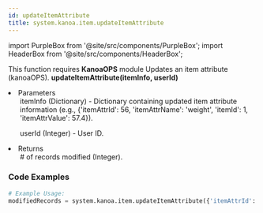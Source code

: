 ```yaml
---
id: updateItemAttribute
title: system.kanoa.item.updateItemAttribute
---
```


import PurpleBox from '@site/src/components/PurpleBox';
import HeaderBox from '@site/src/components/HeaderBox';

<PurpleBox>This function requires <b>KanoaOPS</b> module</PurpleBox>
<HeaderBox header="Description">Updates an item attribute (kanoaOPS).</HeaderBox>
<HeaderBox header="Syntax">
    <b>updateItemAttribute(itemInfo, userId)</b>
    <li>Parameters <br />
        <ul>itemInfo (Dictionary) - Dictionary containing updated item attribute information (e.g., &#123;'itemAttrId': 56, 'itemAttrName': 'weight', 'itemId': 1, 'itemAttrValue': 57.4}).</ul>
        <ul>userId (Integer) - User ID.</ul>
    </li>
    <li>Returns <br />
        <ul># of records modified (Integer).</ul>
    </li>
</HeaderBox>

### Code Examples

```python
# Example Usage:
modifiedRecords = system.kanoa.item.updateItemAttribute({'itemAttrId': 56, 'itemAttrName': 'weight', 'itemId': 1, 'itemAttrValue': 60}, 123)
